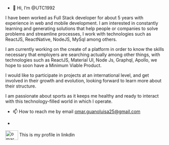 - 👋 Hi, I’m @UTC1992

I have been worked as Full Stack developer for about 5 years with experience in web and mobile development. I am interested in constantly learning and generating solutions that help people or companies to solve problems and streamline processes, I work with technologies such as ReactJS, ReactNative, NodeJS, MySql among others.

I am currently working on the create of a platform in order to know the skills necessary that employers are searching actually among other things, with technologies such as ReactJS, Material UI, Node Js, Graphql, Apollo, we hope to soon have a Minimum Viable Product.

I would like to participate in projects at an international level, and get involved in their growth and evolution, looking forward to learn more about their structure.

I am passionate about sports as it keeps me healthy and ready to interact with this technology-filled world in which I operate.

- 📫 How to reach me by email omar.guanoluisa25@gmail.com
- <p align="left">
<a href="[https://linkedin.com/in/omar](https://www.linkedin.com/in/omarguanoluisaarciniega/)" target="blank"><img align="center" src="https://raw.githubusercontent.com/rahuldkjain/github-profile-readme-generator/master/src/images/icons/Social/linked-in-alt.svg" alt="omar" height="30" width="40" /></a> This is my profile in linkdin

